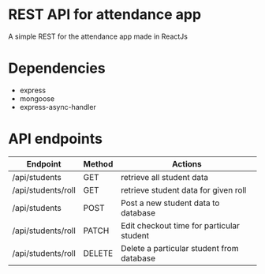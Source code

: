 # REST API for attendance app

A simple REST for the attendance app made in ReactJs

# Dependencies 

- express
- mongoose
- express-async-handler

# API endpoints

| Endpoint  | Method | Actions |
| ------------- | ------------- | ------------- |
| /api/students  | GET | retrieve all student data |
| /api/students/roll  | GET | retrieve student data for given roll |
| /api/students | POST | Post a new student data to database |
| /api/students/roll | PATCH | Edit checkout time for particular student |
| /api/students/roll | DELETE | Delete a particular student from database |
